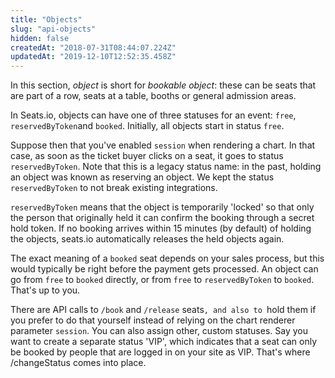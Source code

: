 ```yaml
---
title: "Objects"
slug: "api-objects"
hidden: false
createdAt: "2018-07-31T08:44:07.224Z"
updatedAt: "2019-12-10T12:52:35.458Z"
---
```

In this section, *object* is short for *bookable object*: these can be seats that are part of a row, seats at a table, booths or general admission areas.  

In Seats.io, objects can have one of three statuses for an event: `free`, `reservedByToken`and `booked`.
Initially, all objects start in status `free`.
 
Suppose then that you&#39;ve enabled `session` when rendering a chart. In that case, as soon as the ticket buyer clicks on a seat, it goes to status `reservedByToken`. Note that this is a legacy status name: in the past, holding an object was known as reserving an object. We kept the status `reservedByToken` to not break existing integrations.

`reservedByToken` means that the object is temporarily &#39;locked&#39; so that only the person that originally held it can confirm the booking through a secret hold token. If no booking arrives within 15 minutes (by default) of holding the objects, seats.io automatically releases the held objects again.
 
The exact meaning of a `booked` seat depends on your sales process, but this would typically be right before the payment gets processed. An object can go from `free` to `booked` directly, or from `free` to `reservedByToken` to `booked`. That&#39;s up to you.

There are API calls to `/book` and `/release` seats`, and also to `hold them if you prefer to do that yourself instead of relying on the chart renderer parameter `session`. You can also assign other, custom statuses. Say you want to create a separate status &#39;VIP&#39;, which indicates that a seat can only be booked by people that are logged in on your site as VIP. That&#39;s where /changeStatus comes into place.
